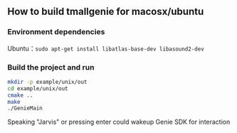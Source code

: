 ## How to build tmallgenie for macosx/ubuntu

### Environment dependencies

Ubuntu：`sudo apt-get install libatlas-base-dev libasound2-dev`

### Build the project and run

``` bash
mkdir -p example/unix/out
cd example/unix/out
cmake ..
make
./GenieMain
```
Speaking "Jarvis" or pressing enter could wakeup Genie SDK for interaction

